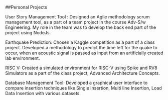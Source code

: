 ##Personal Projects

User Story Management Tool :
Designed an Agile methodology scrum management tool, as a part of a team project in the course Adv-S/w Engineering.
My role in the team was to develop the back end part of the project using NodeJs.

Earthquake Prediction:
Chosen a Kaggle competition as a part of a class project.
Developed a methodology to predict the time left for the quake to occur, when an acoustic signal is passed as input from an artificially created lab environment.

RISC V:
Created a simulated environment for RISC-V using Spike and RV8 Simulators as a part of the class project, Advanced Architecture Concepts.

Database Management Tool:
Developed a graphical user interface to compare insertion techniques like Single Insertion, Multi line Insertion, Load Data Insertion with various datasets.
